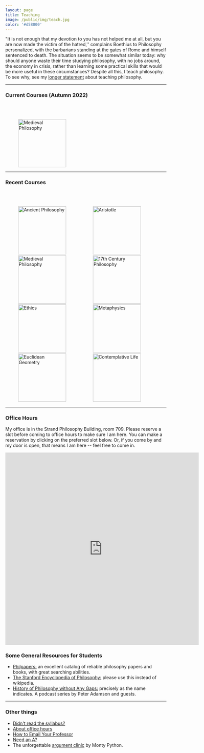 ```yaml
---
layout: page
title: Teaching
image: /public/img/teach.jpg
color: '#d58000'
---
```


"It is not enough that my devotion to you has not helped me at all, but you are now made the victim of the hatred,'' complains Boethius to Philosophy personalized, with the barbarians standing at the gates of Rome and himself sentenced to death. The situation seems to be somewhat similar today: why should anyone waste their time studying philosophy, with no jobs around, the economy in crisis, rather than learning some practical skills that would be more useful in these circumstances?
Despite all this, I teach philosophy. To see why, see my <a href="{{ site.baseurl }}/2_teaching/teachingstatement.pdf" target="_blank">longer statement</a> about teaching philosophy.

---

### Current Courses (Autumn 2022)

<div>
<br>
<br>

<a href="{{ site.baseurl }}/2_teaching/Medieval "><img src="{{ site.baseurl }}/public/img/medieval.jpg" width="150" height="150" title="Medieval Philosophy" hspace="40" /></a>

</div>


---

### <!--- <u>Current</u> and --> Recent Courses

<div>
<br>
<br>

<a href="{{ site.baseurl }}/2_teaching/Ancient "><img src="{{ site.baseurl }}/public/img/greek.jpg" width="150" height="150" title="Ancient Philosophy" hspace="40" /></a>
<a href="{{ site.baseurl }}/2_teaching/Aristotle "><img src="{{ site.baseurl }}/public/img/arist.jpg" width="150" height="150" title="Aristotle" hspace="40" /></a>
<a href="{{ site.baseurl }}/2_teaching/Medieval "><img src="{{ site.baseurl }}/public/img/medieval.jpg" width="150" height="150" title="Medieval Philosophy" hspace="40" /></a>
<a href="{{ site.baseurl }}/2_teaching/17thcent "><img src="{{ site.baseurl }}/public/img/scirev.jpg" width="150" height="150" title="17th Century Philosophy" hspace="40" /></a>
<a href="{{ site.baseurl }}/2_teaching/Ethics "><img src="{{ site.baseurl }}/public/img/ethics.jpg" width="150" height="150" title="Ethics" hspace="40" /></a>
<a href="{{ site.baseurl }}/2_teaching/Metaphysics "><img src="{{ site.baseurl }}/public/img/meta.jpg" width="150" height="150" title="Metaphysics" hspace="40" /></a>
<a href="{{ site.baseurl }}/2_teaching/Euclid "><img src="{{ site.baseurl }}/public/img/elements.jpg" width="150" height="150" title="Euclidean Geometry" hspace="40" /></a>
<a href="{{ site.baseurl }}/2_teaching/Contemplation"><img src="{{ site.baseurl }}/public/img/cont.jpg" width="150" height="150" title="Contemplative Life" hspace="40" /></a>

</div>



---

### Office Hours

My office is in the Strand Philosophy Building, room 709.
Please reserve a slot before coming to office hours to make sure I am here. You can make a reservation by clicking on the preferred slot below. Or, if you come by and my door is open, that means I am here -- feel free to come in.

<iframe src="https://ztoth.youcanbook.me/?noframe=true&skipHeaderFooter=true" style="width:120%;height:600px;border:1px;border-color:#000000;background-color:transparent;" frameborder="1" allowtransparency="false" onload="keepInView(this);"></iframe> 



### Some General Resources for Students

- <a href="http://philpapers.org" target="_blank">Philpapers:</a> an excellent catalog of reliable philosophy papers and books, with great searching abilities.
- <a href="http://plato.stanford.edu" target="_blank">The Stanford Encyclopedia of Philosophy:</a> please use this instead of wikipedia.
- <a href="https://historyofphilosophy.net" target="_blank">History of Philosophy without Any Gaps:</a> precisely as the name indicates. A podcast series by Peter Adamson and guests.


---

### Other things

- <a href="https://www.mcsweeneys.net/articles/an-open-letter-to-college-students-who-dont-read-the-syllabus" target="_blank"> Didn't read the syllabus? <i class="fa fa-link"></i></a>
- <a href="https://www.reddit.com/r/Professors/comments/99e8k9/a_video_explainer_about_office_hours_for_students/?st=JL5YL6F3&sh=c1f6434b" target="_blank"> About office hours<i class="fa fa-link"></i></a>
- <a href="https://medium.com/@lportwoodstacer/how-to-email-your-professor-without-being-annoying-af-cf64ae0e4087#.a63fa0z6h" target="_blank">How to Email Your Professor <i class="fa fa-link"></i></a>
- <a href="http://www.slate.com/articles/life/education/2016/08/the_one_thing_college_students_should_never_say_to_a_professor.html" target="_blank">Need an A? <i class="fa fa-link"></i></a>
- The unforgettable <a href="https://www.youtube.com/watch?v=wxrbOVeRonQ" target="_blank">argument clinic</a> by Monty Python.
